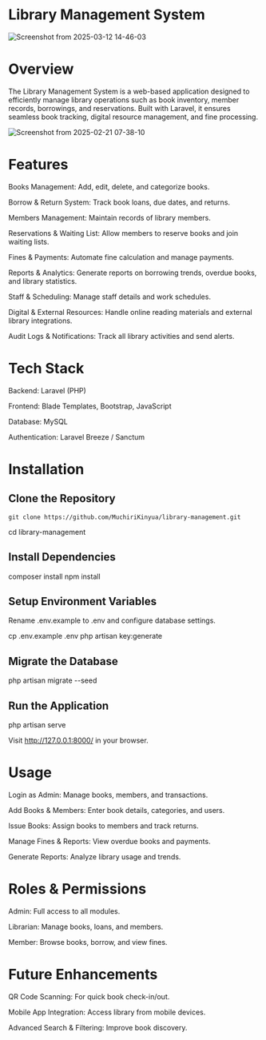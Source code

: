 # Library Management System

![Screenshot from 2025-03-12 14-46-03](https://github.com/user-attachments/assets/5700c121-b4be-4921-9f15-fd1207ba1983)

# Overview

The Library Management System is a web-based application designed to efficiently manage library operations such as book inventory, member records, borrowings, and reservations. Built with Laravel, it ensures seamless book tracking, digital resource management, and fine processing.

![Screenshot from 2025-02-21 07-38-10](https://github.com/user-attachments/assets/f7a0b9ac-e5e2-4a56-8aac-feed22aee53d)

# Features

Books Management: Add, edit, delete, and categorize books.

Borrow & Return System: Track book loans, due dates, and returns.

Members Management: Maintain records of library members.

Reservations & Waiting List: Allow members to reserve books and join waiting lists.

Fines & Payments: Automate fine calculation and manage payments.

Reports & Analytics: Generate reports on borrowing trends, overdue books, and library statistics.

Staff & Scheduling: Manage staff details and work schedules.

Digital & External Resources: Handle online reading materials and external library integrations.

Audit Logs & Notifications: Track all library activities and send alerts.

# Tech Stack

Backend: Laravel (PHP)

Frontend: Blade Templates, Bootstrap, JavaScript

Database: MySQL

Authentication: Laravel Breeze / Sanctum

# Installation

## Clone the Repository

    git clone https://github.com/MuchiriKinyua/library-management.git

cd library-management

## Install Dependencies

composer install
npm install

## Setup Environment Variables

Rename .env.example to .env and configure database settings.

cp .env.example .env
php artisan key:generate

## Migrate the Database

php artisan migrate --seed

## Run the Application

php artisan serve

Visit http://127.0.0.1:8000/ in your browser.

# Usage

Login as Admin: Manage books, members, and transactions.

Add Books & Members: Enter book details, categories, and users.

Issue Books: Assign books to members and track returns.

Manage Fines & Reports: View overdue books and payments.

Generate Reports: Analyze library usage and trends.

# Roles & Permissions

Admin: Full access to all modules.

Librarian: Manage books, loans, and members.

Member: Browse books, borrow, and view fines.

# Future Enhancements

QR Code Scanning: For quick book check-in/out.

Mobile App Integration: Access library from mobile devices.

Advanced Search & Filtering: Improve book discovery.
